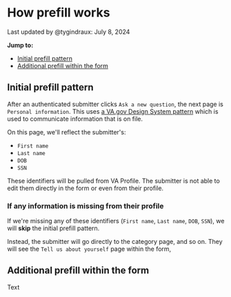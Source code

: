 # How prefill works

Last updated by @tygindraux: July 8, 2024

**Jump to:**
  - [Initial prefill pattern](#initial-prefill-pattern)
  - [Additional prefill within the form](#additional-prefill-within-the-form)

## Initial prefill pattern

After an authenticated submitter clicks `Ask a new question`, the next page is `Personal information`. This uses [a VA.gov Design System pattern](https://design.va.gov/patterns/help-users-to/know-how-their-information-is-updated#communicate-information-that-is-on-file) which is used to communicate information that is on file.

On this page, we'll reflect the submitter's:

- `First name`
- `Last name`
- `DOB`
- `SSN`

These identifiers will be pulled from VA Profile. The submitter is not able to edit them directly in the form or even from their profile.

### If any information is missing from their profile

If we're missing any of these identifiers (`First name`, `Last name`, `DOB`, `SSN`), we will **skip** the initial prefill pattern.

Instead, the submitter will go directly to the category page, and so on. They will see the `Tell us about yourself` page within the form,  

## Additional prefill within the form

Text
